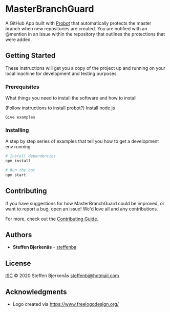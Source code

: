 # MasterBranchGuard

A GitHub App built with [Probot](https://github.com/probot/probot) that automatically protects the master branch when new repositories are created.
You are notified with an @mention in an issue within the repository that outlines the protections that were added.

## Getting Started

These instructions will get you a copy of the project up and running on your local machine for development and testing purposes.

### Prerequisites

What things you need to install the software and how to install

(Follow instructions to install probot?)
Install node.js 

```
Give examples
```

### Installing

A step by step series of examples that tell you how to get a development env running

```sh
# Install dependencies
npm install

# Run the bot
npm start
```

## Contributing

If you have suggestions for how MasterBranchGuard could be improved, or want to report a bug, open an issue! We'd love all and any contributions.

For more, check out the [Contributing Guide](CONTRIBUTING.md).

## Authors

* **Steffen Bjerkenås** - [steffenba](https://github.com/steffenba/)

## License

[ISC](LICENSE) © 2020 Steffen Bjerkenås <steffenbj@hotmail.com>

## Acknowledgments

* Logo created via https://www.freelogodesign.org/
